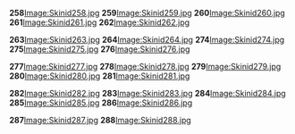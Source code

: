 **258**[Image:Skinid258.jpg](/docs/Image:Skinid258.jpg.md "wikilink") **259**[Image:Skinid259.jpg](/Image:Skinid259.jpg.md "wikilink") **260**[Image:Skinid260.jpg](/Image:Skinid260.jpg.md "wikilink") **261**[Image:Skinid261.jpg](/Image:Skinid261.jpg.md "wikilink") **262**[Image:Skinid262.jpg](/Image:Skinid262.jpg.md "wikilink")

**263**[Image:Skinid263.jpg](/docs/Image:Skinid263.jpg.md "wikilink") **264**[Image:Skinid264.jpg](/Image:Skinid264.jpg.md "wikilink") **274**[Image:Skinid274.jpg](/Image:Skinid274.jpg.md "wikilink") **275**[Image:Skinid275.jpg](/Image:Skinid275.jpg.md "wikilink") **276**[Image:Skinid276.jpg](/Image:Skinid276.jpg.md "wikilink")

**277**[Image:Skinid277.jpg](/docs/Image:Skinid277.jpg.md "wikilink") **278**[Image:Skinid278.jpg](/Image:Skinid278.jpg.md "wikilink") **279**[Image:Skinid279.jpg](/Image:Skinid279.jpg.md "wikilink") **280**[Image:Skinid280.jpg](/Image:Skinid280.jpg.md "wikilink") **281**[Image:Skinid281.jpg](/Image:Skinid281.jpg.md "wikilink")

**282**[Image:Skinid282.jpg](/docs/Image:Skinid282.jpg.md "wikilink") **283**[Image:Skinid283.jpg](/Image:Skinid283.jpg.md "wikilink") **284**[Image:Skinid284.jpg](/Image:Skinid284.jpg.md "wikilink") **285**[Image:Skinid285.jpg](/Image:Skinid285.jpg.md "wikilink") **286**[Image:Skinid286.jpg](/Image:Skinid286.jpg.md "wikilink")

**287**[Image:Skinid287.jpg](/docs/Image:Skinid287.jpg.md "wikilink") **288**[Image:Skinid288.jpg](/Image:Skinid288.jpg.md "wikilink")
